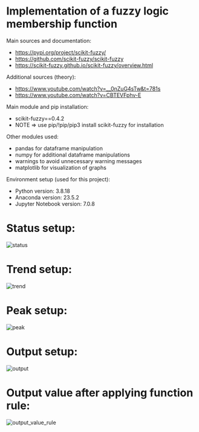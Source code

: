 # Implementation of a fuzzy logic membership function

Main sources and documentation:
- https://pypi.org/project/scikit-fuzzy/
- https://github.com/scikit-fuzzy/scikit-fuzzy
- https://scikit-fuzzy.github.io/scikit-fuzzy/overview.html

Additional sources (theory):
- https://www.youtube.com/watch?v=__0nZuG4sTw&t=781s
- https://www.youtube.com/watch?v=CBTEVFphv-E

Main module and pip installation:
- scikit-fuzzy==0.4.2
- NOTE => use pip/!pip/pip3 install scikit-fuzzy for installation

Other modules used:
- pandas for dataframe manipulation
- numpy for additional dataframe manipulations
- warnings to avoid unnecessary warning messages
- matplotlib for visualization of graphs

Environment setup (used for this project):
- Python version: 3.8.18
- Anaconda version: 23.5.2
- Jupyter Notebook version: 7.0.8

# Status setup:
![status](https://github.com/milosp-89/fuzzy-logic/assets/155644532/0be989c8-7797-4daf-b825-157f4f75f9d6)

# Trend setup:
![trend](https://github.com/milosp-89/fuzzy-logic/assets/155644532/a2b01a54-628d-40a0-be44-0f2653c336cf)

# Peak setup:
![peak](https://github.com/milosp-89/fuzzy-logic/assets/155644532/c4ba6267-a7a5-4cb8-9aae-0fa20a71e468)

# Output setup:
![output](https://github.com/milosp-89/fuzzy-logic/assets/155644532/652dc8c5-e342-4ad7-9120-b01bdcb926b2)

# Output value after applying function rule:
![output_value_rule](https://github.com/milosp-89/fuzzy-logic/assets/155644532/a67c63f7-b83e-42da-bc45-d51efe16990f)
